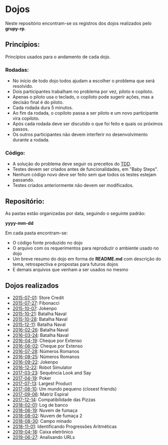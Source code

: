 # Dojos

Neste repositório encontram-se os registros dos dojos realizados pelo **grupy-rp**.

## Princípios:

Princípios usados para o andamento de cada dojo.

### Rodadas:

* No início de todo dojo todos ajudam a escolher o problema que será resolvido.
* Dois participantes trabalham no problema por vez, piloto e copiloto.
* Apenas o piloto usa o teclado, o copiloto pode sugerir ações, mas a decisão final é do piloto.
* Cada rodada dura 5 minutos.
* Ao fim da rodada, o copiloto passa a ser piloto e um novo participante vira copiloto.
* Após cada rodada deve ser discutido o que foi feito e quais os próximos passos.
* Os outros participantes não devem interferir no desenvolvimento durante a rodada.

### Código:

* A solução do problema deve seguir os preceitos do [TDD](https://pt.wikipedia.org/wiki/Test_Driven_Development).
* Testes devem ser criados antes de funcionalidades, em "Baby Steps".
* Nenhum código novo deve ser feito sem que todos os testes estejam passando.
* Testes criados anteriormente não devem ser modificados.

## Repositório:

As pastas estão organizadas por data, seguindo o seguinte padrão:

**yyyy-mm-dd**

Em cada pasta encontram-se:

* O código fonte produzido no dojo
* O arquivo com os requerimentos para reproduzir o ambiente usado no dojo
* Um breve resumo do dojo em forma de **README.md** com descrição do tema, retrospectiva e propostas para futuros dojos
* E demais arquivos que venham a ser usados no mesmo

## Dojos realizados

* [2015-07-01](2015-07-01): Store Credit
* [2015-07-27](2015-07-27): Fibonacci
* [2015-10-07](2015-10-07): Jokenpo
* [2015-10-21](2015-10-21): Batalha Naval
* [2015-10-28](2015-10-28): Batalha Naval
* [2015-12-11](2015-12-11): Batalha Naval
* [2016-02-26](2016-02-26): Batalha Naval
* [2016-03-24](2016-03-24): Batalha Naval
* [2016-04-19](2016-04-19): Cheque por Extenso
* [2016-06-02](2016-06-02): Cheque por Extenso
* [2016-07-28](2016-07-28): Números Romanos
* [2016-08-25](2016-08-25): Números Romanos
* [2016-09-22](2016-09-22): Jokenpo
* [2016-12-22](2016-12-22): Robot Simulator
* [2017-03-23](2017-03-23): Sequência Look and Say
* [2017-04-19](2017-04-19): Poker
* [2017-07-13](2017-07-13): Largest Product
* [2017-08-10](2017-08-10): Um mundo pequeno (closest friends)
* [2017-09-06](2017-09-06): Matriz Espiral
* [2017-12-14](2017-12-14): Compatibilidade das Pizzas
* [2018-02-01](2018-02-01): Log de banco
* [2018-06-19](2018-06-19): Nuvem de fumaça
* [2018-08-02](2018-08-02): Nuvem de fumaça 2
* [2018-08-30](2018-08-30): Campo minado
* [2018-11-01](2018-11-01): Identificando Progressões Aritméticas
* [2019-04-18](2019-04-18): Caixa eletrônico
* [2019-06-27](2019-06-27): Analisando URLs


